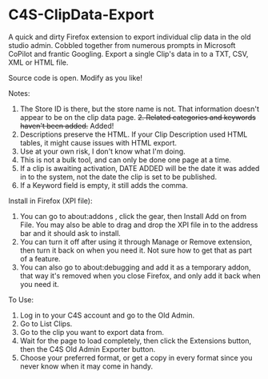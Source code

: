# C4S-ClipData-Export
A quick and dirty Firefox extension to export individual clip data in the old studio admin. 
Cobbled together from numerous prompts in Microsoft CoPilot and frantic Googling. 
Export a single Clip's data in to a TXT, CSV, XML or HTML file.  

Source code is open. Modify as you like! 

Notes:
1. The Store ID is there, but the store name is not. That information doesn't appear to be on the clip data page.
~~2. Related categories and keywords haven't been added.~~ Added!
2. Descriptions preserve the HTML. If your Clip Description used HTML tables, it might cause issues with HTML export.
3. Use at your own risk, I don't know what I'm doing.
4. This is not a bulk tool, and can only be done one page at a time.
5. If a clip is awaiting activation, DATE ADDED will be the date it was added in to the system, not the date the clip is set to be published.
6. If a Keyword field is empty, it still adds the comma. 

Install in Firefox (XPI file):
1. You can go to about:addons , click the gear, then Install Add on from File. You may also be able to drag and drop the XPI file in to the address bar and it should ask to install.
2. You can turn it off after using it through Manage or Remove extension, then turn it back on when you need it. Not sure how to get that as part of a feature.
3. You can also go to about:debugging and add it as a temporary addon, that way it's removed when you close Firefox, and only add it back when you need it.

To Use:
1. Log in to your C4S account and go to the Old Admin.
2. Go to List Clips.
3. Go to the clip you want to export data from.
4. Wait for the page to load completely, then click the Extensions button, then the C4S Old Admin Exporter button.
5. Choose your preferred format, or get a copy in every format since you never know when it may come in handy.
